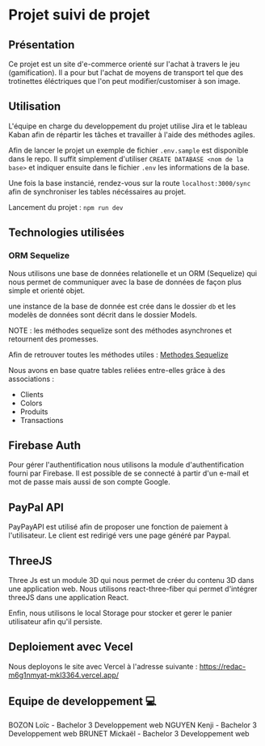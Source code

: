 # Projet suivi de projet

## Présentation

Ce projet est un site d'e-commerce orienté sur l'achat à travers le jeu (gamification). Il a pour but l'achat de moyens de transport tel que des trotinettes éléctriques que l'on peut modifier/customiser à son image.

## Utilisation

L'équipe en charge du developpement du projet utilise Jira et le tableau Kaban afin de répartir les tâches et travailler à l'aide des méthodes agiles.

Afin de lancer le projet un exemple de fichier `.env.sample` est disponible dans le repo. Il suffit simplement d'utiliser `CREATE DATABASE <nom de la base>` et indiquer ensuite dans le fichier `.env` les informations de la base.

Une fois la base instancié, rendez-vous sur la route `localhost:3000/sync` afin de synchroniser les tables nécéssaires au projet.

Lancement du projet : `npm run dev`

## Technologies utilisées

### ORM Sequelize

Nous utilisons une base de données relationelle et un ORM (Sequelize) qui nous permet de communiquer avec la base de données de façon plus simple et orienté objet. 

une instance de la base de donnée est crée dans le dossier `db` et les modelès de données sont décrit dans le dossier Models.

NOTE : les méthodes sequelize sont des méthodes asynchrones et retournent des promesses.

Afin de retrouver toutes les méthodes utiles :
[Methodes Sequelize](https://dev.to/projectescape/the-comprehensive-sequelize-cheatsheet-3m1m)

Nous avons en base quatre tables reliées entre-elles grâce à des associations :
- Clients
- Colors
- Produits
- Transactions

## Firebase Auth

Pour gérer l'authentification nous utilisons la module d'authentification fourni par Firebase. Il est possible de se connecté à partir d'un e-mail et mot de passe mais aussi de son compte Google.

## PayPal API

PayPayAPI est utilisé afin de proposer une fonction de paiement à l'utilisateur. Le client est redirigé vers une page généré par Paypal.

## ThreeJS

Three Js est un module 3D qui nous permet de créer du contenu 3D dans une application web. Nous utilisons react-three-fiber qui permet d'intégrer threeJS dans une application React.

Enfin, nous utilisons le local Storage pour stocker et gerer le panier utilisateur afin qu'il persiste.

## Deploiement avec Vecel

Nous deployons le site avec Vercel à l'adresse suivante : https://redac-m6g1nmyat-mkl3364.vercel.app/

## Equipe de developpement 💻

BOZON Loïc - Bachelor 3 Developpement web 
NGUYEN Kenji - Bachelor 3 Developpement web
BRUNET Mickaël - Bachelor 3 Developpement web



